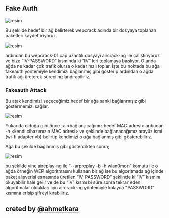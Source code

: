 ## Fake Auth

![resim](https://user-images.githubusercontent.com/18248422/175950672-562a2bca-170f-4ede-b3c3-9b3576c0eb86.png)
 
Bu şekilde hedef bir ağ belirterek wepcrack adında bir dosyaya toplanan paketleri kaydettiriyoruz.

![resim](https://user-images.githubusercontent.com/18248422/175950740-5d515209-44b0-40f5-8953-d02af89bf25f.png)

ardından bu wepcrack-01.cap uzantılı dosyayı aircrack-ng ile çalıştırıyoruz ve bize “IV-PASSWORD” kısmında ki “IV” leri toplamaya başlıyor. O anda ağda ne kadar çok trafik olursa o kadar hızlı toplar. İşte bu noktada bu ağa fakeauth yöntemiyle kendimizi bağlanmış gibi gösterip ardından o ağda trafik ağı üreterek süreci hızlandırabiliriz. 
 
### Fakeauth Attack 

Bu atak kendimizi seçeceğimiz hedef bir ağa sanki bağlanmışız gibi göstermemizi sağlar.

![resim](https://user-images.githubusercontent.com/18248422/175950786-de219a27-5db4-4c7f-a19e-0b894aeace77.png)

 Yukarıda olduğu gibi önce -a <bağlanacağımız hedef MAC adresi> ardından -h <kendi cihazımızın MAC adresi> ve <wlan0mon> şeklinde bağlanacağımız arayüz ismi (wi-fi adapter vb) belirtip kendimizi o ağa bağlanmış gibi gösterebiliriz.

 Ağa bu şekilde bağlanmış gibi gösterdikten sonra;

 ![resim](https://user-images.githubusercontent.com/18248422/175950845-508b676c-4fec-4f9b-83f5-32f6acf60b4b.png)

 bu şekilde yine aireplay-ng ile “--arpreplay -b <hedef MAC> -h <kendi MAC adresimiz> wlan0mon” komutu ile o ağda örneğin WEP algoritmasını kullanan bir ağ ise bu algoritmada ağ içinde paket alışverişi esnasında üretilen “IV-PASSWORD” şeklinde ki “IV” kısmını okuyabilir hale gelir ve de bu “IV” kısmı bi süre sonra tekrar eden algoritmalar oldukları için aircrack-ng yöntemiyle kolayca “PASSWORD” kısmına erişip şifreyi kırabiliriz.

## creted by [@ahmetkara](https://github.com/ahmetQara)
